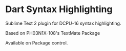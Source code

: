 Dart Syntax Highlighting
============================
Sublime Text 2 plugin for DCPU-16 syntax highlighting.

Based on PH03N1X-108's TextMate Package

Available on Package control.